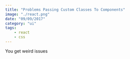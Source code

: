 ```yaml
---
title: "Problems Passing Custom Classes To Components"
image: "./react.png"
date: "09/09/2017"
category: "ui"
tags:
    - react
    - css
---
```


You get weird issues
